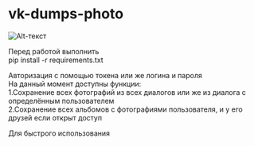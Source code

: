 # vk-dumps-photo

![Alt-текст](https://img.shields.io/badge/python-3.7-green "python 3.7")



Перед работой выполнить  
pip install -r requirements.txt  

Авторизация с помощью токена или же логина и пароля  
 На данный момент доступны функции:  
 1.Сохранение всех фотографий из всех диалогов или же из диалога с определённым пользователем   
 2.Сохранение всех альбомов с фотографиями пользователя, и у его друзей если открыт доступ  
 
 
 Для быстрого использования 

